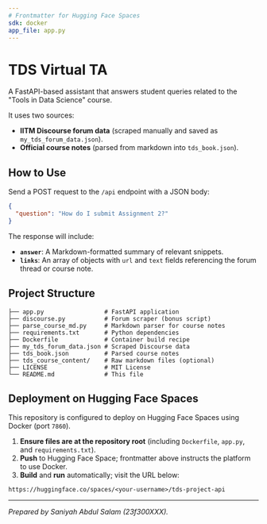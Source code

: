 ```yaml
---
# Frontmatter for Hugging Face Spaces
sdk: docker
app_file: app.py
---
```


# TDS Virtual TA

A FastAPI-based assistant that answers student queries related to the "Tools in Data Science" course.

It uses two sources:
- **IITM Discourse forum data** (scraped manually and saved as `my_tds_forum_data.json`).
- **Official course notes** (parsed from markdown into `tds_book.json`).

## How to Use

Send a POST request to the `/api` endpoint with a JSON body:

```json
{
  "question": "How do I submit Assignment 2?"
}
```

The response will include:
- **`answer`**: A Markdown-formatted summary of relevant snippets.
- **`links`**: An array of objects with `url` and `text` fields referencing the forum thread or course note.

## Project Structure

```
├── app.py                 # FastAPI application
├── discourse.py           # Forum scraper (bonus script)
├── parse_course_md.py     # Markdown parser for course notes
├── requirements.txt       # Python dependencies
├── Dockerfile             # Container build recipe
├── my_tds_forum_data.json # Scraped Discourse data
├── tds_book.json          # Parsed course notes
├── tds_course_content/    # Raw markdown files (optional)
├── LICENSE                # MIT License
└── README.md              # This file
```

## Deployment on Hugging Face Spaces

This repository is configured to deploy on Hugging Face Spaces using Docker (port `7860`).

1. **Ensure files are at the repository root** (including `Dockerfile`, `app.py`, and `requirements.txt`).
2. **Push** to Hugging Face Space; frontmatter above instructs the platform to use Docker.
3. **Build** and **run** automatically; visit the URL below:

```
https://huggingface.co/spaces/<your-username>/tds-project-api
```

---

*Prepared by Saniyah Abdul Salam (23f300XXX).*
